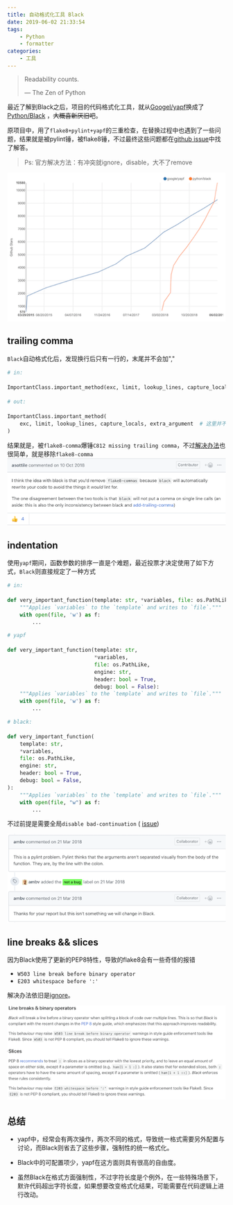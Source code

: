 ```yaml
---
title: 自动格式化工具 Black
date: 2019-06-02 21:33:54
tags:
    - Python
    - formatter
categories:
    - 工具
---
```


> Readability counts.               
>
> — The Zen of Python

最近了解到Black之后，项目的代码格式化工具，就从[Googel/yapf](https://github.com/google/yapf)换成了[Python/Black](https://github.com/python/black) ，~~大概喜新厌旧吧~~。

原项目中，用了`flake8+pylint+yapf`的三重检查，在替换过程中也遇到了一些问题，结果就是被pylint锤，被flake8锤，不过最终这些问题都在[github issue](https://github.com/python/black/issues)中找了解答。
> Ps: 官方解决方法：有冲突就ignore，disable，大不了remove

<!-- more -->

![](/images/star-trending.png)


## trailing comma

`Black`自动格式化后，发现换行后只有一行的，末尾并不会加","

```python
# in:

ImportantClass.important_method(exc, limit, lookup_lines, capture_locals, extra_argument)

# out:

ImportantClass.important_method(
    exc, limit, lookup_lines, capture_locals, extra_argument  # 这里并不会加 ","
)
```

结果就是，被`flake8-comma`爆锤`C812 missing trailing comma`，不过[解决办法](https://github.com/python/black/issues/551)也很简单，就是移除`flake8-comma`![](/images/commas.png)

## indentation

使用`yapf`期间，函数参数的排序一直是个难题，最近投票才决定使用了如下方式，`Black`则直接规定了一种方式

```python
# in:

def very_important_function(template: str, *variables, file: os.PathLike, engine: str, header: bool = True, debug: bool = False):
    """Applies `variables` to the `template` and writes to `file`."""
    with open(file, 'w') as f:
        ...
```

```python
# yapf
    
def very_important_function(template: str, 
                            *variables, 
                            file: os.PathLike, 
                            engine: str, 
                            header: bool = True, 
                            debug: bool = False):
    """Applies `variables` to the `template` and writes to `file`."""
    with open(file, 'w') as f:
        ...
```

```python
# black:

def very_important_function(
    template: str,
    *variables,
    file: os.PathLike,
    engine: str,
    header: bool = True,
    debug: bool = False,
):
    """Applies `variables` to the `template` and writes to `file`."""
    with open(file, "w") as f:
        ...
```

不过前提是需要全局`disable bad-continuation` ( [issue](https://github.com/python/black/issues/48)) 

![](/images/continuation.png)

## line breaks &&  slices

因为Black使用了更新的PEP8特性，导致的flake8会有一些奇怪的报错

- `W503 line break before binary operator` 
- `E203 whitespace before ':'`

解决办法依旧是[ignore](https://github.com/python/black#line-breaks--binary-operators)。

![](/images/slice.png)

## 总结

- yapf中，经常会有两次操作，两次不同的格式，导致统一格式需要另外配置与讨论，而Black则省去了这些步骤，强制性的统一格式化。

- Black中的可配置项少，yapf在这方面则具有很高的自由度。

- 虽然Black在格式方面强制性，不过字符长度是个例外，在一些特殊场景下，默许代码超出字符长度，如果想要改变格式化结果，可能需要在代码逻辑上进行改动。

